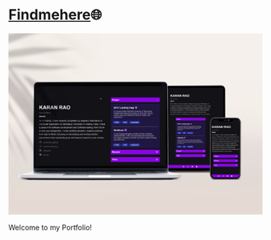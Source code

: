 # [Findmehere](https://comfy-shortbread-379e97.netlify.app/)🌐

<div style="text-align: center;">
  <img src="https://github.com/karanrao-github/Findmehere/blob/main/Images/Mock.png" width="600">
</div>

Welcome to my Portfolio!

